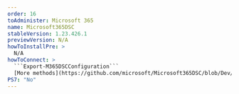 ```yaml
---
order: 16
toAdminister: Microsoft 365
name: Microsoft365DSC
stableVersion: 1.23.426.1
previewVersion: N/A
howToInstallPre: >
  N/A
howToConnect: >
  ```Export-M365DSCConfiguration```
  [More methods](https://github.com/microsoft/Microsoft365DSC/blob/Dev/docs/docs/user-guide/get-started/introduction.md)
PS7: "No"
---
```

